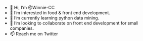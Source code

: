 - 👋 Hi, I’m @Winnie-CC
- 👀 I’m interested in food & front end development.
- 🌱 I’m currently learning python data mining.
- 💞️ I’m looking to collaborate on front end development for small companies.
- 📫 Reach me on Twitter

<!---
Winnie-CC/Winnie-CC is a ✨ special ✨ repository because its `README.md` (this file) appears on your GitHub profile.
You can click the Preview link to take a look at your changes.
--->
